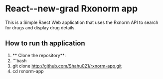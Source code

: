 # React--new-grad Rxonorm app

This is a Simple Raect Web application that uses the Rxnorm API to search for drugs and display drug details.

## How to run th application

1. ** Clone the repository**:
2. '''bash
3. git clone http://github.com/Shahu021/rxnorm-app.git
4. cd rxnorm-app
   
